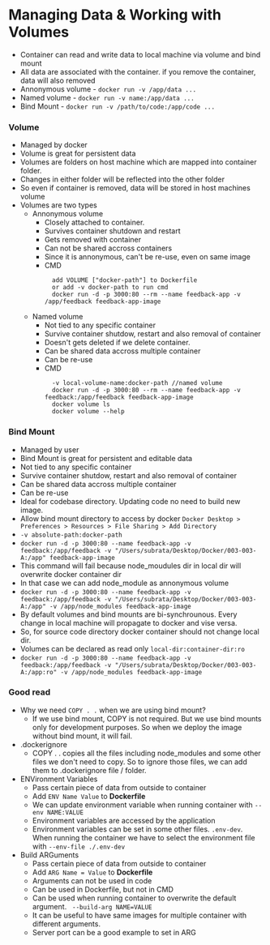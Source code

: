 # Managing Data & Working with Volumes 
  - Container can read and write data to local machine via volume and bind mount
  - All data are associated with the container. if you remove the container, data will also removed
  - Annonymous volume - ```docker run -v /app/data ...```
  - Named volume - ```docker run -v name:/app/data ...```
  - Bind Mount - ```docker run -v /path/to/code:/app/code ...```

### Volume
  - Managed by docker
  - Volume is great for persistent data
  - Volumes are folders on host machine which are mapped into container folder.
  - Changes in either folder will be reflected into the other folder
  - So even if container is removed, data will be stored in host machines volume
  - Volumes are two types
    - Annonymous volume
      - Closely attached to container. 
      - Survives container shutdown and restart
      - Gets removed with container
      - Can not be shared accross containers
      - Since it is annonymous, can't be re-use, even on same image
      - CMD 
        ```
          add VOLUME ["docker-path"] to Dockerfile
          or add -v docker-path to run cmd
          docker run -d -p 3000:80 --rm --name feedback-app -v /app/feedback feedback-app-image
        ```
    - Named volume
      - Not tied to any specific container
      - Survive container shutdow, restart and also removal of container
      - Doesn't gets deleted if we delete container. 
      - Can be shared data accross multiple container
      - Can be re-use
      - CMD
        ```
          -v local-volume-name:docker-path //named volume
          docker run -d -p 3000:80 --rm --name feedback-app -v feedback:/app/feedback feedback-app-image
          docker volume ls
          docker volume --help
        ```

### Bind Mount
  - Managed by user
  - Bind Mount is great for persistent and editable data
  - Not tied to any specific container
  - Survive container shutdow, restart and also removal of container
  - Can be shared data accross multiple container
  - Can be re-use
  - Ideal for codebase directory. Updating code no need to build new image.
  - Allow bind mount directory to access by docker
    ```Docker Desktop > Preferences > Resources > File Sharing > Add Directory``` 
  - ```-v absolute-path:docker-path```
  - ```docker run -d -p 3000:80 --name feedback-app -v feedback:/app/feedback -v "/Users/subrata/Desktop/Docker/003-003-A:/app" feedback-app-image```
  - This command will fail because node_moudules dir in local dir will overwrite docker container dir
  - In that case we can add node_module as annonymous volume
  - ```docker run -d -p 3000:80 --name feedback-app -v feedback:/app/feedback -v "/Users/subrata/Desktop/Docker/003-003-A:/app" -v /app/node_modules feedback-app-image```
  - By default volumes and bind mounts are bi-synchrounous. Every change in local machine will propagate to docker and vise versa.
  - So, for source code directory docker container should not change local dir.
  - Volumes can be declared as read only ```local-dir:container-dir:ro```
  - ```docker run -d -p 3000:80 --name feedback-app -v feedback:/app/feedback -v "/Users/subrata/Desktop/Docker/003-003-A:/app:ro" -v /app/node_modules feedback-app-image```


### Good read
  - Why we need ```COPY . .``` when we are using bind mount?
    - If we use bind mount, COPY is not required. But we use bind mounts only for development purposes. So when we deploy the image without bind mount, it will fail.
  - .dockerignore
    - COPY . . copies all the files including node_modules and some other files we don't need to copy. So to ignore those files, we can add them to .dockerignore file / folder.
  - ENVironment Variables
    - Pass certain piece of data from outside to container
    - Add ```ENV Name Value``` to **Dockerfile**
    - We can update environment variable when running container with ```--env NAME:VALUE```
    - Environment variables are accessed by the application
    - Environment variables can be set in some other files. ```.env-dev```. When running the container we have to select the environment file with ```--env-file ./.env-dev```
  - Build ARGuments
    - Pass certain piece of data from outside to container
    - Add ```ARG Name = Value``` to **Dockerfile**
    - Arguments can not be used in code 
    - Can be used in Dockerfile, but not in CMD
    - Can be used when running container to overwrite the default argument. ``` --build-arg NAME=VALUE```
    - It can be useful to have same images for multiple container with different arguments.
    - Server port can be a good example to set in ARG
